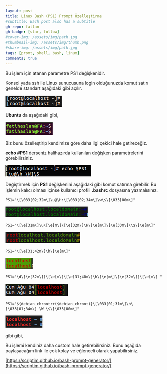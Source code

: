 ```yaml
---
layout: post
title: Linux Bash (PS1) Prompt Özelleştirme
#subtitle: Each post also has a subtitle
gh-repo: fatlan
gh-badge: [star, follow]
#cover-img: /assets/img/path.jpg
#thumbnail-img: /assets/img/thumb.png
#share-img: /assets/img/path.jpg
tags: [promt, shell, bash, linux]
comments: true
---
```

Bu işlem için atanan parametre PS1 değişkenidir.

Konsol yada ssh ile Linux sunucusuna login olduğunuzda komut satırı genelde standart aşağıdaki gibi açılır.

![Crepe](assets/img/linux-shell-promt-gen/lin-cus-promt01.png)

**Ubuntu** da aşağıdaki gibi,

![Crepe](assets/img/linux-shell-promt-gen/lin-cus-promt02.png)

Biz bunu özelleştirip kendimize göre daha ilgi çekici hale getireceğiz.

**echo #PS1** derseniz halihazırda kullanılan değişken parametrelerini görebilirsiniz.

![Crepe](assets/img/linux-shell-promt-gen/lin-cus-promt03.png)

Değiştirmek için **PS1** değişkenini aşağıdaki gibi komut satırına girebilir. Bu işlemin kalıcı olması içinse kullanıcı profili **.bashrc** dosyasına yazmalısınız.

~~~
PS1="\[\033[02;32m\]\u@\H:\[\033[02;34m\]\w\$\[\033[00m\]"
~~~

![Crepe](assets/img/linux-shell-promt-gen/lin-cus-promt04.png)

~~~
PS1="\[\e[31m\]\u\[\e[m\]\[\e[32m\]\H\[\e[m\]\[\e[33m\]\\$\[\e[m\]"
~~~

![Crepe](assets/img/linux-shell-promt-gen/lin-cus-promt05.png)

~~~
PS1="\[\e[31;42m\]\h\[\e[m\]"
~~~

![Crepe](assets/img/linux-shell-promt-gen/lin-cus-promt06.png)

~~~
PS1="\d\[\e[32m\][\[\e[m\]\[\e[31;40m\]\h\[\e[m\]\[\e[32m\]]\[\e[m\] "
~~~

![Crepe](assets/img/linux-shell-promt-gen/lin-cus-promt07.png)

~~~
PS1="${debian_chroot:+($debian_chroot)}\[\033[01;31m\]\h\[\033[01;34m\] \W \$\[\033[00m\]"
~~~

![Crepe](assets/img/linux-shell-promt-gen/lin-cus-promt08.png)

gibi gibi,

Bu işlemi kendiniz daha custom hale getirebilirsiniz. Bunu aşağıda paylaşacağım link ile çok kolay ve eğlenceli olarak yapabilirsiniz.

[https://scriptim.github.io/bash-prompt-generator/](https://scriptim.github.io/bash-prompt-generator/)